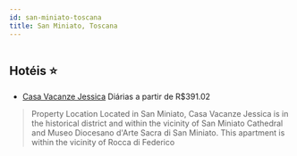 ```yaml
---
id: san-miniato-toscana
title: San Miniato, Toscana
---
```


<center><img src="https://assets.cosmos-data.com/1/00fcc7476e3fe97935da12dfda20593f/546699.jpg" alt="" /></center>


## Hotéis ⭐️

-    [Casa Vacanze Jessica](https://www.hurb.com/aud/https://www.hurb.com/hoteis/san-miniato/casa-vacanze-jessica-JNP-JP096814?cmp=18055) Diárias a partir de R$391.02
   > Property Location Located in San Miniato, Casa Vacanze Jessica is in the historical district and within the vicinity of San Miniato Cathedral and Museo Diocesano d&apos;Arte Sacra di San Miniato.  This apartment is within the vicinity of Rocca di Federico
